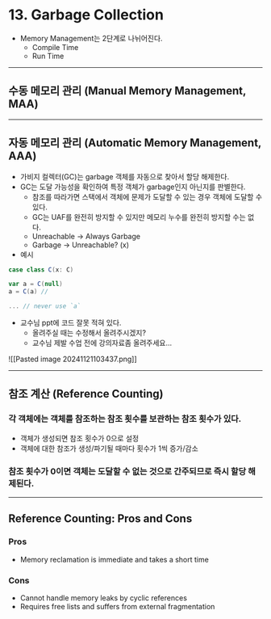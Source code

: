 # 13. Garbage Collection
- Memory Management는 2단계로 나뉘어진다.
	- Compile Time
	- Run Time

---
## 수동 메모리 관리 (Manual Memory Management, MAA)

---
## 자동 메모리 관리 (Automatic Memory Management, AAA)
- 가비지 컬렉터(GC)는 garbage 객체를 자동으로 찾아서 할당 해제한다.
- GC는 도달 가능성을 확인하여 특정 객체가 garbage인지 아닌지를 판별한다.
	- 참조를 따라가면 스택에서 객체에 문제가 도달할 수 있는 경우 객체에 도달할 수 있다.
	- GC는 UAF를 완전히 방지할 수 있지만 메모리 누수를 완전히 방지할 수는 없다.
	- Unreachable -> Always Garbage
	- Garbage -> Unreachable? (x)
- 예시
```scala
case class C(x: C)

var a = C(null)
a = C(a) // 

... // never use `a`
```

- 교수님 ppt에 코드 잘못 적혀 있다.
	- 올려주실 때는 수정해서 올려주시겠지?
	- 교수님 제발 수업 전에 강의자료좀 올려주세요...

![[Pasted image 20241121103437.png]]

---
## 참조 계산 (Reference Counting)
### 각 객체에는 객체를 참조하는 참조 횟수를 보관하는 참조 횟수가 있다.
- 객체가 생성되면 참조 횟수가 0으로 설정
- 객체에 대한 참조가 생성/파기될 때마다 횟수가 1씩 증가/감소

### 참조 횟수가 0이면 객체는 도달할 수 없는 것으로 간주되므로 즉시 할당 해제된다.

---
## Reference Counting: Pros and Cons
### Pros
- Memory reclamation is immediate and takes a short time
### Cons
- Cannot handle memory leaks by cyclic references
- Requires free lists and suffers from external fragmentation